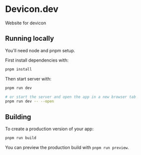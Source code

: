 # Devicon.dev

Website for devicon

## Running locally

You'll need node and pnpm setup.

First install dependencies with:

```bash
pnpm install
```

Then start server with:

```bash
pnpm run dev

# or start the server and open the app in a new browser tab
pnpm run dev -- --open
```

## Building

To create a production version of your app:

```bash
pnpm run build
```

You can preview the production build with `pnpm run preview`.

